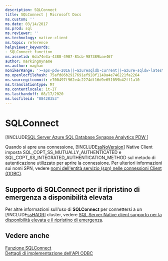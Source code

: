 ```yaml
---
description: SQLConnect
title: SQLConnect | Microsoft Docs
ms.custom: ''
ms.date: 03/14/2017
ms.prod: sql
ms.reviewer: ''
ms.technology: native-client
ms.topic: reference
helpviewer_keywords:
- SQLConnect function
ms.assetid: 6da74e3a-4388-4907-81cb-987389bae467
author: markingmyname
ms.author: maghan
monikerRange: '>=aps-pdw-2016||=azuresqldb-current||=azure-sqldw-latest||>=sql-server-2016||=sqlallproducts-allversions||>=sql-server-linux-2017||=azuresqldb-mi-current'
ms.openlocfilehash: 75afd86b2917691ef928f1148a4e746221fa2264
ms.sourcegitcommit: e700497f962e4c2274df16d9e651059b42ff1a10
ms.translationtype: MT
ms.contentlocale: it-IT
ms.lasthandoff: 08/17/2020
ms.locfileid: "88428353"
---
```

# <a name="sqlconnect"></a>SQLConnect
[!INCLUDE[SQL Server Azure SQL Database Synapse Analytics PDW ](../../includes/applies-to-version/sql-asdb-asdbmi-asa-pdw.md)]

  Quando si apre una connessione, [!INCLUDE[ssNoVersion](../../includes/ssnoversion-md.md)] Native Client imposta SQL_COPT_SS_MUTUALLY_AUTHENTICATED e SQL_COPT_SS_INTEGRATED_AUTHENTICATION_METHOD sul metodo di autenticazione utilizzato per aprire la connessione. Per ulteriori informazioni sui nomi SPN, vedere [nomi dell'entità servizio &#40;spn&#41; nelle connessioni Client &#40;ODBC&#41;](../../relational-databases/native-client/odbc/service-principal-names-spns-in-client-connections-odbc.md).  
  
## <a name="sqlconnect-support-for-high-availability-disaster-recovery"></a>Supporto di SQLConnect per il ripristino di emergenza a disponibilità elevata  
 Per altre informazioni sull'uso di **SQLConnect** per connettersi a un [!INCLUDE[ssHADR](../../includes/sshadr-md.md)] cluster, vedere [SQL Server Native client supporto per la disponibilità elevata e il ripristino di emergenza](../../relational-databases/native-client/features/sql-server-native-client-support-for-high-availability-disaster-recovery.md).  
  
## <a name="see-also"></a>Vedere anche  
 [Funzione SQLConnect](https://go.microsoft.com/fwlink/?LinkId=101541)   
 [Dettagli di implementazione dell'API ODBC](../../relational-databases/native-client-odbc-api/odbc-api-implementation-details.md)  
  
  
